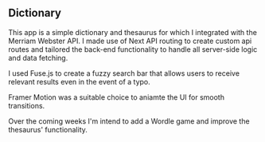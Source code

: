 ## Dictionary

This app is a simple dictionary and thesaurus for which I integrated with the Merriam Webster API. 
I made use of Next API routing to create custom api routes and tailored the back-end functionality to handle all server-side logic and data fetching.

I used Fuse.js to create a fuzzy search bar that allows users to receive relevant results even in the event of a typo. 

Framer Motion was a suitable choice to aniamte the UI for smooth transitions. 

Over the coming weeks I'm intend to add a Wordle game and improve the thesaurus' functionality. 

